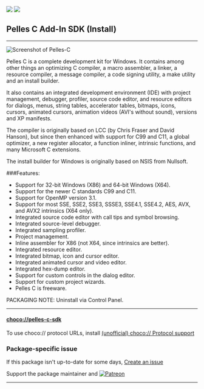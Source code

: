 [![](https://img.shields.io/chocolatey/v/pelles-c-sdk?color=green&label=pelles-c-sdk)](https://chocolatey.org/packages/pelles-c-sdk) [![](https://img.shields.io/chocolatey/dt/pelles-c-sdk)](https://chocolatey.org/packages/pelles-c-sdk)

## Pelles C Add-In SDK (Install)

---

![Screenshot of Pelles-C](http://www.smorgasbordet.com/pellesc/images/screen1.png)
	
Pelles C is a complete development kit for Windows. It contains among other things an optimizing C compiler, a macro assembler, a linker, a resource compiler, a message compiler, a code signing utility, a make utility and an install builder. 

It also contains an integrated development environment (IDE) with project management, debugger, profiler, source code editor, and resource editors for dialogs, menus, string tables, accelerator tables, bitmaps, icons, cursors, animated cursors, animation videos (AVI's without sound), versions and XP manifests.

The compiler is originally based on LCC (by Chris Fraser and David Hanson), but since then enhanced with support for C99 and C11, a global optimizer, a new register allocator, a function inliner, intrinsic functions, and many Microsoft C extensions.

The install builder for Windows is originally based on NSIS from Nullsoft.

###Features:
* Support for 32-bit Windows (X86) and 64-bit Windows (X64).
* Support for the newer C standards C99 and C11.
* Support for OpenMP version 3.1.
* Support for most SSE, SSE2, SSE3, SSSE3, SSE4.1, SSE4.2, AES, AVX, and AVX2 intrinsics (X64 only).
* Integrated source code editor with call tips and symbol browsing.
* Integrated source-level debugger.
* Integrated sampling profiler.
* Project management.
* Inline assembler for X86 (not X64, since intrinsics are better).
* Integrated resource editor.
* Integrated bitmap, icon and cursor editor.
* Integrated animated cursor and video editor.
* Integrated hex-dump editor.
* Support for custom controls in the dialog editor.
* Support for custom project wizards.
* Pelles C is freeware. 	

PACKAGING NOTE: Uninstall via Control Panel.

---

#### [choco://pelles-c-sdk](choco://pelles-c-sdk)
To use choco:// protocol URLs, install [(unofficial) choco:// Protocol support ](https://chocolatey.org/packages/choco-protocol-support)

### Package-specific issue
If this package isn't up-to-date for some days, [Create an issue](https://github.com/tunisiano187/Chocolatey-packages/issues/new/choose)

Support the package maintainer and [![Patreon](https://cdn.jsdelivr.net/gh/tunisiano187/Chocolatey-packages@d15c4e19c709e7148588d4523ffc6dd3cd3c7e5e/icons/patreon.png)](https://www.patreon.com/tunisiano)

---
